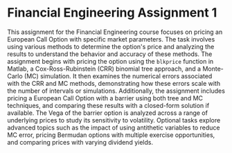 # Financial Engineering Assignment 1

This assignment for the Financial Engineering course focuses on pricing an European Call Option with specific market parameters. 
The task involves using various methods to determine the option's price and analyzing the results to understand the behavior and accuracy of these methods.
The assignment begins with pricing the option using the `blkprice` function in Matlab, a Cox-Ross-Rubinstein (CRR) binomial tree approach, and a Monte-Carlo (MC) simulation. 
It then examines the numerical errors associated with the CRR and MC methods, demonstrating how these errors scale with the number of intervals or simulations.
Additionally, the assignment includes pricing a European Call Option with a barrier using both tree and MC techniques, and comparing these results with a closed-form solution if available. 
The Vega of the barrier option is analyzed across a range of underlying prices to study its sensitivity to volatility.
Optional tasks explore advanced topics such as the impact of using antithetic variables to reduce MC error, pricing Bermudan options with multiple exercise opportunities, and comparing prices with varying dividend yields.
